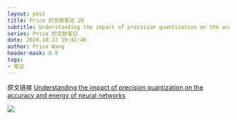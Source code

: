 ```yaml
---
layout: post
title: Price 的文献笔记 26
subtitle: Understanding the impact of precision quantization on the accuracy and energy of neural networks
series: Price 的文献笔记
date: 2020.10.22 19:41:40
author: Price Wang
header-mask: 0.8
tags:
- 笔记
---
```


原文链接 [Understanding the impact of precision quantization on the accuracy and energy of neural networks](https://ieeexplore.ieee.org/document/7927224)

<img class="post_img" src="{{ site.baseurl }}/img/post/{{ page.series }}/{{ page.title }}.png">
